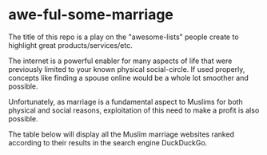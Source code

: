 # awe-ful-some-marriage
The title of this repo is a play on the "awesome-lists" people create to highlight great products/services/etc.

The internet is a powerful enabler for many aspects of life that were previously limited to your known physical social-circle. If used properly, concepts like finding a spouse online would be a whole lot smoother and possible.

Unfortunately, as marriage is a fundamental aspect to Muslims for both physical and social reasons, exploitation of this need to make a profit is also possible.

The table below will display all the Muslim marriage websites ranked according to their results in the search engine DuckDuckGo.
